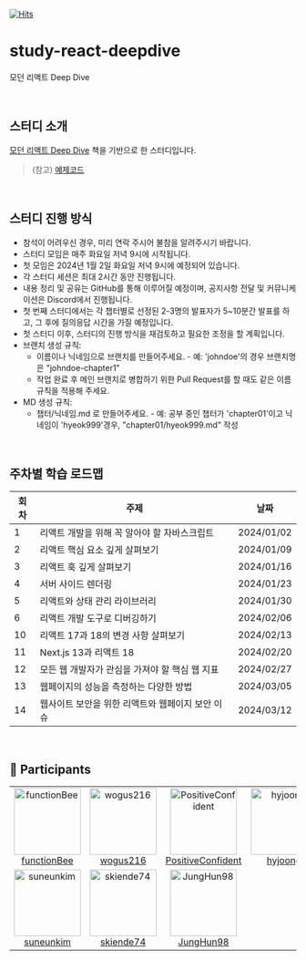 [![Hits](https://hits.seeyoufarm.com/api/count/incr/badge.svg?url=https%3A%2F%2Fgithub.com%2Fdiving-react%2Fstudy-react-deepdive&count_bg=%23003366&title_bg=%234673A0&icon=pinboard.svg&icon_color=%23E7E7E7&title=hits&edge_flat=false)](https://hits.seeyoufarm.com)

# study-react-deepdive

모던 리액트 Deep Dive

<br>

## 스터디 소개

[모던 리액트 Deep Dive](https://wikibook.co.kr/react-deep-dive/) 책을 기반으로 한 스터디입니다.

> (참고) [예제코드](https://github.com/wikibook/react-deep-dive-example)

<br>

## 스터디 진행 방식

- 참석이 어려우신 경우, 미리 연락 주시어 불참을 알려주시기 바랍니다.
- 스터디 모임은 매주 화요일 저녁 9시에 시작됩니다.
- 첫 모임은 2024년 1월 2일 화요일 저녁 9시에 예정되어 있습니다.
- 각 스터디 세션은 최대 2시간 동안 진행됩니다.
- 내용 정리 및 공유는 GitHub를 통해 이루어질 예정이며, 공지사항 전달 및 커뮤니케이션은 Discord에서 진행됩니다.
- 첫 번째 스터디에서는 각 챕터별로 선정된 2-3명의 발표자가 5~10분간 발표를 하고, 그 후에 질의응답 시간을 가질 예정입니다.
- 첫 스터디 이후, 스터디의 진행 방식을 재검토하고 필요한 조정을 할 계획입니다.
- 브랜치 생성 규칙:
  - 이름이나 닉네임으로 브랜치를 만들어주세요. - 예: 'johndoe'의 경우 브랜치명은 "johndoe-chapter1"
  - 작업 완료 후 메인 브랜치로 병합하기 위한 Pull Request를 할 때도 같은 이름 규칙을 적용해 주세요.
- MD 생성 규칙:
  - 챕터/닉네임.md 로 만들어주세요. - 예: 공부 중인 챕터가 'chapter01'이고 닉네임이 'hyeok999'경우, "chapter01/hyeok999.md" 작성

<br>

## 주차별 학습 로드맵

| 회차 | 주제                                             | 날짜       |
| ---- | ------------------------------------------------ | ---------- |
| 1    | 리액트 개발을 위해 꼭 알아야 할 자바스크립트     | 2024/01/02 |
| 2    | 리액트 핵심 요소 깊게 살펴보기                   | 2024/01/09 |
| 3    | 리액트 훅 깊게 살펴보기                          | 2024/01/16 |
| 4    | 서버 사이드 렌더링                               | 2024/01/23 |
| 5    | 리액트와 상태 관리 라이브러리                    | 2024/01/30 |
| 6    | 리액트 개발 도구로 디버깅하기                    | 2024/02/06 |
| 10   | 리액트 17과 18의 변경 사항 살펴보기              | 2024/02/13 |
| 11   | Next.js 13과 리액트 18                           | 2024/02/20 |
| 12   | 모든 웹 개발자가 관심을 가져야 할 핵심 웹 지표   | 2024/02/27 |
| 13   | 웹페이지의 성능을 측정하는 다양한 방법           | 2024/03/05 |
| 14   | 웹사이트 보안을 위한 리액트와 웹페이지 보안 이슈 | 2024/03/12 |

<br>

## 💪 Participants

<table><tr><td align="center"><a href="https://github.com/functionBee"><img alt="functionBee" src="https://avatars.githubusercontent.com/u/48350491?v=4" width="117" /><br />functionBee</a></td><td align="center"><a href="https://github.com/wogus216"><img alt="wogus216" src="https://avatars.githubusercontent.com/u/71995287?v=4" width="117" /><br />wogus216</a></td><td align="center"><a href="https://github.com/PositiveConfident"><img alt="PositiveConfident" src="https://avatars.githubusercontent.com/u/119862256?v=4" width="117" /><br />PositiveConfident</a></td><td align="center"><a href="https://github.com/hyjoong"><img alt="hyjoong" src="https://avatars.githubusercontent.com/u/70426440?v=4" width="117" /><br />hyjoong</a></td></tr><tr><td align="center"><a href="https://github.com/suneunkim"><img alt="suneunkim" src="https://avatars.githubusercontent.com/u/98196225?v=4" width="117" /><br />suneunkim</a></td><td align="center"><a href="https://github.com/skiende74"><img alt="skiende74" src="https://avatars.githubusercontent.com/u/86130706?v=4" width="117" /><br />skiende74</a></td><td align="center"><a href="https://github.com/JungHun98"><img alt="JungHun98" src="https://avatars.githubusercontent.com/u/97653343?v=4" width="117" /><br />JungHun98</a></td></tr></table>
